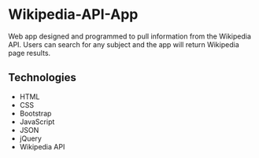 # Wikipedia-API-App
Web app designed and programmed to pull information from the Wikipedia API. Users can search for any subject and the app will return Wikipedia page results. 

## Technologies
- HTML 
- CSS
- Bootstrap
- JavaScript
- JSON
- jQuery
- Wikipedia API
